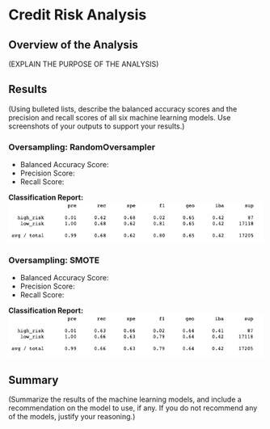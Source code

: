# Credit Risk Analysis

## Overview of the Analysis

(EXPLAIN THE PURPOSE OF THE ANALYSIS)

## Results

(Using bulleted lists, describe the balanced accuracy scores and the precision and recall scores of all six machine learning models. Use screenshots of your outputs to support your results.)

### Oversampling: RandomOversampler
- Balanced Accuracy Score:
- Precision Score:
- Recall Score: 

**Classification Report:**
![ROS CR](/Images/1_ROS.png)


### Oversampling: SMOTE
- Balanced Accuracy Score:
- Precision Score:
- Recall Score: 

**Classification Report:**
![SMOTE CR](/Images/2_SMOTE.png)

## Summary

(Summarize the results of the machine learning models, and include a recommendation on the model to use, if any. If you do not recommend any of the models, justify your reasoning.)